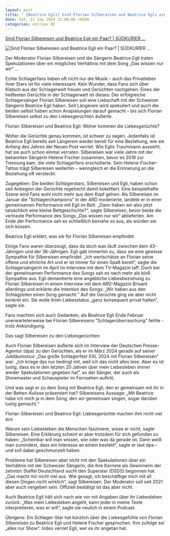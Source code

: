 ```yaml
---
layout: post
title: " [Beatrice Egli] Sind Florian Silbereisen und Beatrice Egli ein Paar? | SÜDKURIER ..."
date: Sat, 21 Sep 2024 22:00:00 +0200
categories: entries DE
---
```

[Sind Florian Silbereisen und Beatrice Egli ein Paar? | SÜDKURIER ...](https://www.suedkurier.de/ueberregional/kultur/schlager/schlager-sind-florian-silbereisen-und-beatrice-egli-ein-paar-jetzt-aeussert-er-sich-endlich-dazu-21-9-24;art1373670,11952864)

![Sind Florian Silbereisen und Beatrice Egli ein Paar? | SÜDKURIER ...](https://www.suedkurier.de/storage/image/8/8/8/3/14143888_florian-silbereisen-und-beatrice-egli-jpeg_shift-1200x0_1CyRIy_Cr1GI3.webp)

Der Moderator Florian Silbereisen und die Sängerin Beatrice Egli traten Spekulationen über ein mögliches Verhältnis mit dem Song „Das wissen nur wir“ ...

Echte Schlagerfans lieben oft nicht nur die Musik – auch das Privatleben ihrer Stars ist für viele interessant. Kein Wunder, dass Fans sich über Klatsch aus der Schlagerwelt freuen und Gerüchten nachgehen. Eines der heißesten Gerüchte in der Schlagerwelt ist dieses: Der erfolgreiche Schlagersänger Florian Silbereisen soll eine Liebschaft mit der Schweizer Sängerin Beatrice Egli haben. Seit Längerem wird spekuliert und auch die beiden selbst haben schon Anspielungen darauf gemacht – bis sich Florian Silbereisen selbst zu den Liebesgerüchten äußerte.

Florian Silbereisen und Beatrice Egli: Woher kommen die Liebesgerüchte?

Woher die Gerüchte genau kommen, ist schwer zu sagen. Jedenfalls ist Beatrice Egli bereits seit Längerem wieder bereit für eine Beziehung, wie sie Anfang des Jahres der Neuen Post verriet. Wie Eglis Traummann aussieht, hat sie auch schon einmal verraten. Silbereisen war viele Jahre mit der bekannten Sängerin Helene Fischer zusammen, bevor es 2018 zur Trennung kam, die viele Schlagerfans erschütterte. Sein Helene-Fischer-Tattoo trägt Silbereisen weiterhin – wenngleich er die Erinnerung an die Beziehung oft versteckt.

Zugegeben: Die beiden Schlagerstars, Silbereisen und Egli, haben schon seit Anbeginn der Gerüchte regelrecht damit kokettiert. Eine beispielhafte Szene wird Fans wohl nicht mehr aus dem Kopf gehen: Als Silbereisen im Januar die "Schlagerchampions" in der ARD moderierte, landete er in einer gemeinsamen Performance mit Egli im Bett. „Dann haben wir also jetzt tatsächlich eine kleine Bettgeschichte?“, sagte Silbereisen, bevor beide die vertraute Performance des Songs „Das wissen nur wir“ ablieferten. Am Ende der Performance sah es schließlich beinahe so aus, als würden sie sich küssen.

Beatrice Egli erklärt, was sie für Florian Silbereisen empfindet

Einige Fans waren überzeugt, dass da doch was läuft zwischen dem 43-Jährigen und der 36-Jährigen. Egli gab immerhin zu, dass sie eine gewisse Sympathie für Silbereisen empfindet. „Ich wertschätze an Florian seine offene und ehrliche Art und er ist immer für einen Spaß bereit“, sagte die Schlagersängerin im April im Interview mit dem TV-Magazin taff. Doch bei der gemeinsamen Performance des Songs sah es nach mehr als bloß Sympathie aus. Egli dementierte eine angebliche Liebesbeziehung zu Florian Silbereisen in einem Interview mit dem ARD-Magazin Brisant allerdings und erklärte die Intention des Songs: „Wir haben aus den Schlagzeilen einen Song gemacht.“ Auf die Gerüchte ging sie aber nicht konkret ein. Sie wolle ihren Liebesstatus „ganz konsequent privat halten“, sagte sie.

Fans machten sich auch Gedanken, als Beatrice Egli Ende Februar unerwarteterweise bei Florian Silbereisens "Schlagerüberraschung" fehlte - trotz Ankündigung.

Das sagt Silbereisen zu den Liebesgerüchten

Auch Florian Silbereisen äußerte sich im Interview der Deutschen Presse-Agentur (dpa) zu den Gerüchten, als er im März 2024 gerade auf seiner Jubiläumstour „Das große Schlagerfest XXL 2024 mit Florian Silbereisen“ war: „Ich kriege das nur bedingt mit, weil ich das nicht alles lese. Aber es ist lustig, dass es in den letzten 20 Jahren über mein Liebesleben immer wieder Spekulationen gegeben hat“, so der Sänger, der auch als Showmaster und Schauspieler im Fernsehen auftritt.

Und was sagt er zu dem Song mit Beatrice Egli, den er gemeinsam mit ihr in der Betten-Kulisse präsentiert hat? Silbereisens Aussage: „Mit Beatrice habe ich mich ja in dem Song, den wir gemeinsam singen, sogar darüber lustig gemacht.“

Florian Silbereisen und Beatrice Egli: Liebesgerüchte machen ihm nicht viel aus

Warum sein Liebesleben die Menschen fasziniere, wisse er nicht, sagte Silbereisen. Eine Erklärung scheint er aber trotzdem für sich gefunden zu haben: „Scheinbar will man wissen, wie oder was da gerade ist. Dann weiß man zumindest, dass ein Interesse an einem besteht“, sagte er laut dpa – und soll dabei geschmunzelt haben.

Probleme hat Silbereisen aber nicht mit den Spekulationen über ein Verhältnis mit der Schweizer Sängerin, die ihre Karriere als Gewinnerin der zehnten Staffel Deutschland sucht den Superstar (DSDS) begonnen hat. „Das macht mir nicht viel aus. Wie gesagt, ich beschäftige mich mit all diesen Dingen nicht wirklich“, sagt Silbereisen. Der Moderator soll seit 2021 aber auch vergeben sein. Offiziell bestätigt ist das aber nicht.

Auch Beatrice Egli hält sich nach wie vor mit Angaben über ihr Liebesleben zurück. „Was mein Liebesleben angeht, kann jeder in meine Texte interpretieren, was er will“, sagte sie neulich in einem Podcast.

Übrigens: Ein Schlager-Star hat kürzlich über die Liebesgefühle von Florian Silbereisen zu Beatrice Egli und Helene Fischer gesprochen. Ihm zufolge sei „alles nur Show“. Indes verriet Egli, wer es ihr angetan hat.

